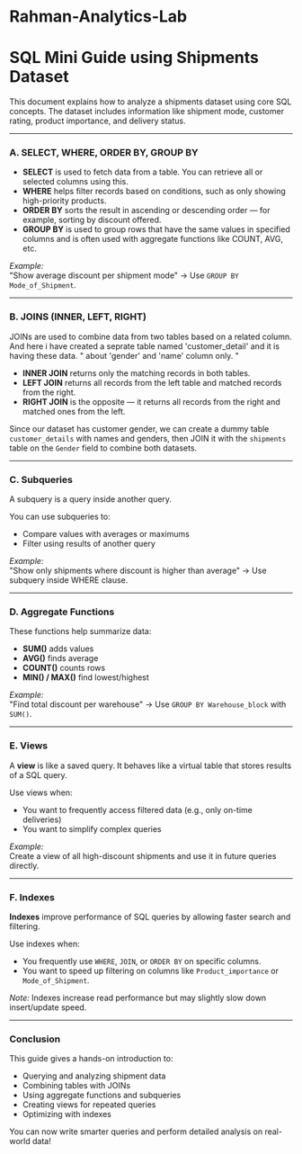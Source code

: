 # Rahman-Analytics-Lab

#  SQL Mini Guide using Shipments Dataset

This document explains how to analyze a shipments dataset using core SQL concepts. The dataset includes information like shipment mode, customer rating, product importance, and delivery status.

---

###  A. SELECT, WHERE, ORDER BY, GROUP BY

- **SELECT** is used to fetch data from a table. You can retrieve all or selected columns using this.
- **WHERE** helps filter records based on conditions, such as only showing high-priority products.
- **ORDER BY** sorts the result in ascending or descending order — for example, sorting by discount offered.
- **GROUP BY** is used to group rows that have the same values in specified columns and is often used with aggregate functions like COUNT, AVG, etc.

 *Example:*  
"Show average discount per shipment mode" → Use `GROUP BY Mode_of_Shipment`.

---

###  B. JOINS (INNER, LEFT, RIGHT)

JOINs are used to combine data from two tables based on a related column.
And here i have created a seprate table named 'customer_detail'
and it is having these data.
"
about 'gender'  and 'name' column only.
"

- **INNER JOIN** returns only the matching records in both tables.
- **LEFT JOIN** returns all records from the left table and matched records from the right.
- **RIGHT JOIN** is the opposite — it returns all records from the right and matched ones from the left.

Since our dataset has customer gender, we can create a dummy table `customer_details` with names and genders, then JOIN it with the `shipments` table on the `Gender` field to combine both datasets.

---

###  C. Subqueries

A subquery is a query inside another query.

You can use subqueries to:
- Compare values with averages or maximums
- Filter using results of another query

 *Example:*  
"Show only shipments where discount is higher than average" → Use subquery inside WHERE clause.

---

###  D. Aggregate Functions

These functions help summarize data:
- **SUM()** adds values
- **AVG()** finds average
- **COUNT()** counts rows
- **MIN() / MAX()** find lowest/highest

 *Example:*  
"Find total discount per warehouse" → Use `GROUP BY Warehouse_block` with `SUM()`.

---

###  E. Views

A **view** is like a saved query. It behaves like a virtual table that stores results of a SQL query.

Use views when:
- You want to frequently access filtered data (e.g., only on-time deliveries)
- You want to simplify complex queries

 *Example:*  
Create a view of all high-discount shipments and use it in future queries directly.

---

###  F. Indexes

**Indexes** improve performance of SQL queries by allowing faster search and filtering.

Use indexes when:
- You frequently use `WHERE`, `JOIN`, or `ORDER BY` on specific columns.
- You want to speed up filtering on columns like `Product_importance` or `Mode_of_Shipment`.

 *Note:* Indexes increase read performance but may slightly slow down insert/update speed.

---

###  Conclusion

This guide gives a hands-on introduction to:

- Querying and analyzing shipment data
- Combining tables with JOINs
- Using aggregate functions and subqueries
- Creating views for repeated queries
- Optimizing with indexes

You can now write smarter queries and perform detailed analysis on real-world data!


